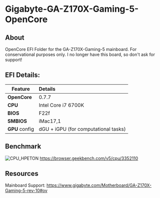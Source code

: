 # Gigabyte-GA-Z170X-Gaming-5-OpenCore

## About
OpenCore EFI Folder for the GA-Z170X-Gaming-5 mainboard. For conservational purposes only. I no longer have this board, so don't ask for support!

## EFI Details:

|Feature|Details|
|-------|:----------|
**OpenCore**|0.7.7
**CPU**|Intel Core i7 6700K
**BIOS**|F22f
**SMBIOS**|iMac17,1
**GPU** config|dGU + iGPU (for computational tasks) 

## Benchmark
![CPU_HPETON](https://user-images.githubusercontent.com/76865553/145651562-f9aa522d-acbe-4779-8edb-11ea0d476e5a.png)
https://browser.geekbench.com/v5/cpu/3352110

## Resources
Mainboard Support: https://www.gigabyte.com/Motherboard/GA-Z170X-Gaming-5-rev-10#ov
